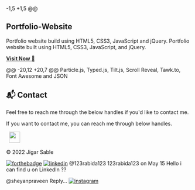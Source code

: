  -1,5 +1,5 @@
## Portfolio-Website
Portfolio website build using HTML5, CSS3, JavaScript and jQuery.
Portfolio website built using HTML5, CSS3, JavaScript, and jQuery.

<a href="https://jigarsable.netlify.app/" target="_blank">**Visit Now** 🚀</a>

@@ -20,12 +20,7 @@ Particle.js, Typed.js, Tilt.js, Scroll Reveal, Tawk.to, Font Awesome and JSON

<h2>📬 Contact</h2>

Feel free to reach me through the below handles if you'd like to contact me.

If you want to contact me, you can reach me through below handles.

&nbsp;&nbsp;<a href="https://www.linkedin.com/in/jigar-sable/"><img src="https://www.felberpr.com/wp-content/uploads/linkedin-logo.png" width="30"></img></a>

© 2022 Jigar Sable


[![forthebadge](https://forthebadge.com/images/badges/built-with-love.svg)](https://forthebadge.com)
[![linkedin](https://img.shields.io/badge/LinkedIn-0077B5?style=for-the-badge&logo=linkedin&logoColor=white)](https://www.linkedin.com/in/jigar-sablee)
@123rabida123
123rabida123 on May 15
Hello i can find u on LinkedIn ??

@sheyanpraveen	Reply…
[![instagram](https://img.shields.io/badge/Instagram-E4405F?style=for-the-badge&logo=instagram&logoColor=white)](https://www.instagram.com/jigarsable.dev)
